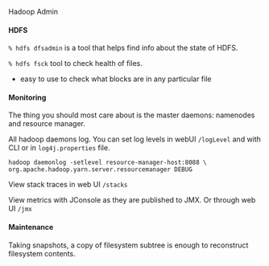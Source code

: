 Hadoop Admin
#### HDFS
`% hdfs dfsadmin` is a tool that helps find info about the state of HDFS. 

`% hdfs fsck` tool to check health of files.
- easy to use to check what blocks are in any particular file
#### Monitoring
The thing you should most care about is the master daemons: namenodes and resource manager.

All hadoop daemons log. You can set log levels in webUI `/logLevel` and with CLI or in `log4j.properties` file.
```
hadoop daemonlog -setlevel resource-manager-host:8088 \ org.apache.hadoop.yarn.server.resourcemanager DEBUG
```

View stack traces in web UI `/stacks`

View metrics with JConsole as they are published to JMX. Or through web UI `/jmx`
#### Maintenance
Taking snapshots, a copy of filesystem subtree is enough to reconstruct filesystem contents.
